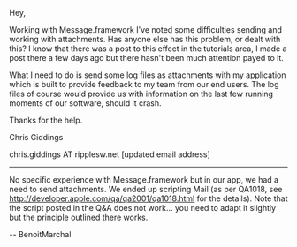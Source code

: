 Hey,

Working with Message.framework I've noted some difficulties sending and working with attachments.  Has anyone else has this problem, or dealt with this?  I know that there was a post to this effect in the tutorials area, I made a post there a few days ago but there hasn't been much attention payed to it.

What I need to do is send some log files as attachments with my application which is built to provide feedback to my team from our end users.  The log files of course would provide us with information on the last few running moments of our software, should it crash.

Thanks for the help.

Chris Giddings

chris.giddings AT ripplesw.net
[updated email address]

----

No specific experience with Message.framework but in our app, we had a need to send attachments. We ended up scripting Mail (as per QA1018, see http://developer.apple.com/qa/qa2001/qa1018.html for the details). Note that the script posted in the Q&A does not work... you need to adapt it slightly but the principle outlined there works.

-- BenoitMarchal
